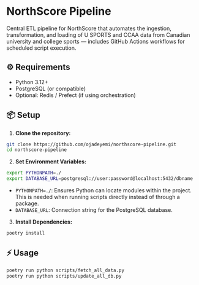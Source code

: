 # NorthScore Pipeline

Central ETL pipeline for NorthScore that automates the ingestion, transformation, and loading of U SPORTS and CCAA data from Canadian university and college sports — includes GitHub Actions workflows for scheduled script execution.

## ⚙️ Requirements
- Python 3.12+
- PostgreSQL (or compatible)
- Optional: Redis / Prefect (if using orchestration)

## 📦 Setup

1. **Clone the repository:**

```bash
git clone https://github.com/ojadeyemi/northscore-pipeline.git
cd northscore-pipeline
```

2. **Set Environment Variables:**

```bash
export PYTHONPATH=./
export DATABASE_URL=postgresql://user:password@localhost:5432/dbname
```

- `PYTHONPATH=./`: Ensures Python can locate modules within the project. This is needed when running scripts directly instead of through a package.
- `DATABASE_URL`: Connection string for the PostgreSQL database.

3. **Install Dependencies:**

```bash
poetry install
```

## ⚡ Usage

```bash
poetry run python scripts/fetch_all_data.py
poetry run python scripts/update_all_db.py
```
